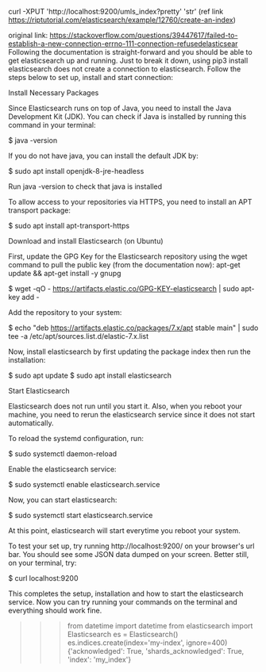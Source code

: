 curl -XPUT 'http://localhost:9200/umls_index?pretty' 'str' (ref link https://riptutorial.com/elasticsearch/example/12760/create-an-index)

original link: https://stackoverflow.com/questions/39447617/failed-to-establish-a-new-connection-errno-111-connection-refusedelasticsear
Following the documentation is straight-forward and you should be able to get elasticsearch up and running. Just to break it down, using pip3 install elasticsearch does not create a connection to elasticsearch. Follow the steps below to set up, install and start connection:

Install Necessary Packages

Since Elasticsearch runs on top of Java, you need to install the Java Development Kit (JDK). You can check if Java is installed by running this command in your terminal:

$ java -version

If you do not have java, you can install the default JDK by:

$  sudo apt install openjdk-8-jre-headless 

Run java -version to check that java is installed

To allow access to your repositories via HTTPS, you need to install an APT transport package:

$ sudo apt install apt-transport-https

Download and install Elasticsearch (on Ubuntu)

First, update the GPG Key for the Elasticsearch repository using the wget command to pull the public key (from the documentation now):
apt-get update && apt-get install -y gnupg

$ wget -qO - https://artifacts.elastic.co/GPG-KEY-elasticsearch | sudo apt-key add -

Add the repository to your system:

$ echo "deb https://artifacts.elastic.co/packages/7.x/apt stable main" | sudo tee -a /etc/apt/sources.list.d/elastic-7.x.list

Now, install elasticsearch by first updating the package index then run the installation:

$ sudo apt update
$ sudo apt install elasticsearch

Start Elasticsearch

Elasticsearch does not run until you start it. Also, when you reboot your machine, you need to rerun the elasticsearch service since it does not start automatically.

To reload the systemd configuration, run:

$ sudo systemctl daemon-reload

Enable the elasticsearch service:

$ sudo systemctl enable elasticsearch.service

Now, you can start elasticsearch:

$ sudo systemctl start elasticsearch.service

At this point, elasticsearch will start everytime you reboot your system.

To test your set up, try running http://localhost:9200/ on your browser's url bar. You should see some JSON data dumped on your screen. Better still, on your terminal, try:

$ curl localhost:9200

This completes the setup, installation and how to start the elasticsearch service. Now you can try running your commands on the terminal and everything should work fine.

>>> from datetime import datetime
>>> from elasticsearch import Elasticsearch
>>> es = Elasticsearch()
>>> es.indices.create(index='my-index', ignore=400)
{'acknowledged': True, 'shards_acknowledged': True, 'index': 'my_index'}

